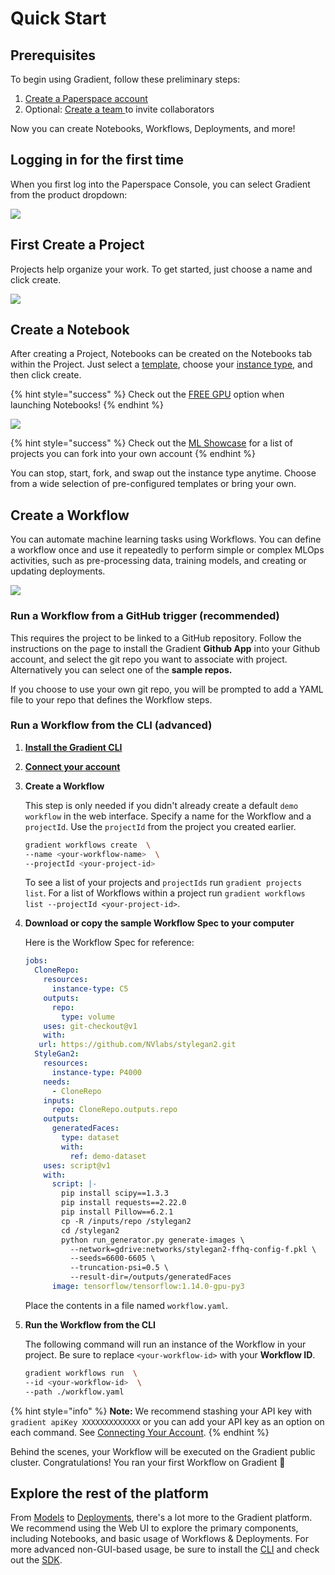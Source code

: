 # Quick Start

## Prerequisites

To begin using Gradient, follow these preliminary steps:

1. [Create a Paperspace account ](https://console.paperspace.com/signup?gradient=true)
2. Optional: [Create a team ](https://support.paperspace.com/hc/en-us/articles/360010359213-Creating-and-Managing-Paperspace-Teams)to invite collaborators

Now you can create Notebooks, Workflows, Deployments, and more!&#x20;

## Logging in for the first time

When you first log into the Paperspace Console, you can select Gradient from the product dropdown:

![](<../../.gitbook/assets/image (32).png>)

## First Create a Project

Projects help organize your work. To get started, just choose a name and click create.

![](../../.gitbook/assets/project\_create\_2.png)

## Create a Notebook

After creating a Project, Notebooks can be created on the Notebooks tab within the Project. Just select a [template](../../explore-train-deploy/notebooks/create-a-notebook/notebook-containers/), choose your [instance type](../../more/instance-types/), and then click create.

{% hint style="success" %}
Check out the [FREE GPU](../../more/instance-types/free-instances.md) option when launching Notebooks!
{% endhint %}

![](../../.gitbook/assets/notebook\_create.png)

{% hint style="success" %}
Check out the [ML Showcase](https://ml-showcase.paperspace.com) for a list of projects you can fork into your own account
{% endhint %}

You can stop, start, fork, and swap out the instance type anytime. Choose from a wide selection of pre-configured templates or bring your own.&#x20;

## Create a Workflow

You can automate machine learning tasks using Workflows. You can define a workflow once and use it repeatedly to perform simple or complex MLOps activities, such as pre-processing data, training models, and creating or updating deployments.

![](../../.gitbook/assets/workflow\_create.png)

### Run a Workflow from a GitHub trigger (recommended)

This requires the project to be linked to a GitHub repository. Follow the instructions on the page to install the Gradient **Github App** into your Github account, and select the git repo you want to associate with project. Alternatively you can select one of the **sample repos.** &#x20;

If you choose to use your own git repo, you will be prompted to add a YAML file to your repo that defines the Workflow steps.&#x20;

### **Run a Workflow from the CLI (advanced)**

1. [**Install the Gradient CLI**](install-the-cli.md)
2. [**Connect your account**](install-the-cli.md#connecting-your-account)
3.  **Create a Workflow**

    This step is only needed if you didn't already create a default `demo workflow` in the web interface. Specify a name for the Workflow and a `projectId`. Use the `projectId` from the project you created earlier.

    ```bash
    gradient workflows create  \ 
    --name <your-workflow-name>  \
    --projectId <your-project-id>
    ```

    To see a list of your projects and `projectIds` run `gradient projects list`. For a list of Workflows within a project run `gradient workflows list --projectId <your-project-id>`.
4.  **Download or copy the sample Workflow Spec to your computer**

    Here is the Workflow Spec for reference:

    ```yaml
    jobs:
      CloneRepo:
        resources:
          instance-type: C5
        outputs:
          repo:
            type: volume
        uses: git-checkout@v1
        with:
       url: https://github.com/NVlabs/stylegan2.git
      StyleGan2:
        resources:
          instance-type: P4000
        needs:
          - CloneRepo
        inputs:
          repo: CloneRepo.outputs.repo
        outputs:
          generatedFaces:
            type: dataset
            with:
              ref: demo-dataset
        uses: script@v1
        with:
          script: |-
            pip install scipy==1.3.3
            pip install requests==2.22.0
            pip install Pillow==6.2.1
            cp -R /inputs/repo /stylegan2
            cd /stylegan2
            python run_generator.py generate-images \
              --network=gdrive:networks/stylegan2-ffhq-config-f.pkl \
              --seeds=6600-6605 \
              --truncation-psi=0.5 \
              --result-dir=/outputs/generatedFaces
          image: tensorflow/tensorflow:1.14.0-gpu-py3
    ```

    Place the contents in a file named `workflow.yaml`.
5.  **Run the Workflow from the CLI**

    The following command will run an instance of the Workflow in your project. Be sure to replace `<your-workflow-id>` with your **Workflow ID**.

    ```bash
    gradient workflows run  \ 
    --id <your-workflow-id>  \
    --path ./workflow.yaml
    ```

{% hint style="info" %}
**Note:** We recommend stashing your API key with `gradient apiKey XXXXXXXXXXXXX` or you can add your API key as an option on each command. See [Connecting Your Account](install-the-cli.md#connecting-your-account).
{% endhint %}

Behind the scenes, your Workflow will be executed on the Gradient public cluster. Congratulations! You ran your first Workflow on Gradient 🚀

## Explore the rest of the platform

From [Models](../../data/models/) to [Deployments](https://docs.paperspace.com/gradient/explore-train-deploy/deployments-preview), there's a lot more to the Gradient platform. We recommend using the Web UI to explore the primary components, including Notebooks, and basic usage of Workflows & Deployments. For more advanced non-GUI-based usage, be sure to install the [CLI](install-the-cli.md) and check out the [SDK](../../more/gradient-python-sdk-1/).
